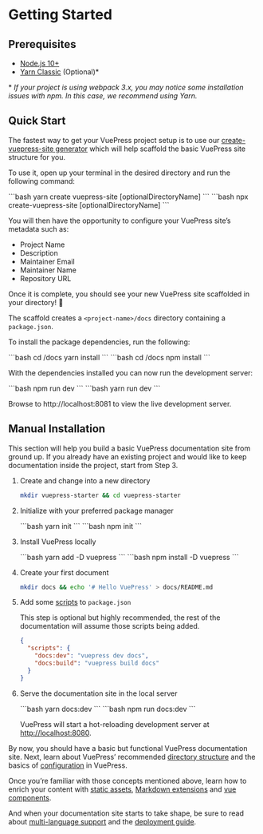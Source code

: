 # Getting Started

## Prerequisites

- [Node.js 10+](https://nodejs.org/en/)
- [Yarn Classic](https://classic.yarnpkg.com/en/) (Optional)\*

\* _If your project is using webpack 3.x, you may notice some installation issues with npm. In this case, we recommend using Yarn._

## Quick Start

The fastest way to get your VuePress project setup is to use our [create-vuepress-site generator](https://github.com/vuepressjs/create-vuepress-site/) which will help scaffold the basic VuePress site structure for you.

To use it, open up your terminal in the desired directory and run the following command:

<code-group>
<code-block title="YARN" active>
```bash
yarn create vuepress-site [optionalDirectoryName]
```
</code-block>

<code-block title="NPM">
```bash
npx create-vuepress-site [optionalDirectoryName]
```
</code-block>
</code-group>

You will then have the opportunity to configure your VuePress site’s metadata such as:

- Project Name
- Description
- Maintainer Email
- Maintainer Name
- Repository URL

Once it is complete, you should see your new VuePress site scaffolded in your directory! :tada:

The scaffold creates a `<project-name>/docs` directory containing a `package.json`.

To install the package dependencies, run the following:

<code-group>
<code-block title="YARN" active>
```bash
cd <project-name>/docs
yarn install
```
</code-block>

<code-block title="NPM">
```bash
cd <project-name>/docs
npm install
```
</code-block>
</code-group>

With the dependencies installed you can now run the development server:

<code-group>
<code-block title="YARN" active>
```bash
npm run dev
```
</code-block>

<code-block title="NPM">
```bash
yarn run dev
```
</code-block>
</code-group>

Browse to http://localhost:8081 to view the live development server.

## Manual Installation

This section will help you build a basic VuePress documentation site from ground up. If you already have an existing project and would like to keep documentation inside the project, start from Step 3.

1. Create and change into a new directory

   ```bash
   mkdir vuepress-starter && cd vuepress-starter
   ```

2. Initialize with your preferred package manager

   <code-group>
   <code-block title="YARN" active>
    ```bash
    yarn init
    ```
   </code-block>

   <code-block title="NPM">
   ```bash
   npm init
   ```
   </code-block>
   </code-group>

3. Install VuePress locally

   <code-group>
   <code-block title="YARN" active>
   ```bash
   yarn add -D vuepress
   ```
   </code-block>

   <code-block title="NPM">
   ```bash
   npm install -D vuepress
   ```
   </code-block>
   </code-group>

4. Create your first document

   ```bash
   mkdir docs && echo '# Hello VuePress' > docs/README.md
   ```

5. Add some [scripts](https://classic.yarnpkg.com/en/docs/package-json#toc-scripts) to `package.json`

   This step is optional but highly recommended, the rest of the documentation will assume those scripts being added.

   ```json
   {
     "scripts": {
       "docs:dev": "vuepress dev docs",
       "docs:build": "vuepress build docs"
     }
   }
   ```

6. Serve the documentation site in the local server

   <code-group>
   <code-block title="YARN" active>
   ```bash
   yarn docs:dev
   ```
   </code-block>

   <code-block title="NPM">
   ```bash
   npm run docs:dev
   ```
   </code-block>
   </code-group>

   VuePress will start a hot-reloading development server at [http://localhost:8080](http://localhost:8080).

By now, you should have a basic but functional VuePress documentation site. Next, learn about VuePress’ recommended [directory structure](directory-structure.html) and the basics of [configuration](basic-config.html) in VuePress.

Once you’re familiar with those concepts mentioned above, learn how to enrich your content with [static assets](assets.html), [Markdown extensions](markdown.html) and [vue components](using-vue.html).

And when your documentation site starts to take shape, be sure to read about [multi-language support](i18n.html) and the [deployment guide](deploy.html).
